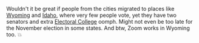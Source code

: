 Wouldn't it be great if people from the cities migrated to places like <a href="https://www.zillow.com/homes/wyoming_rb/">Wyoming</a> and <a href="https://www.zillow.com/homes/idaho_rb/">Idaho</a>, where very few people vote, yet they have two senators and extra <a href="https://en.wikipedia.org/wiki/United_States_Electoral_College">Electoral College</a> oomph. Might not even be too late for the November election in some states. And btw, Zoom works in Wyoming too. :boom:
